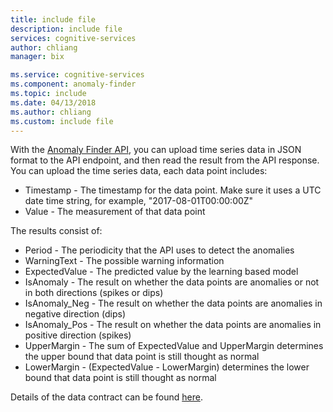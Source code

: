 ```yaml
---
title: include file
description: include file
services: cognitive-services
author: chliang
manager: bix

ms.service: cognitive-services
ms.component: anomaly-finder
ms.topic: include
ms.date: 04/13/2018
ms.author: chliang
ms.custom: include file
---
```

With the [Anomaly Finder API](https://labs.cognitive.microsoft.com/en-us/project-anomaly-finder), you can upload time series data in JSON format to the API endpoint, and then read the result from the API response. You can upload the time series data, each data point includes:  
* Timestamp - The timestamp for the data point. Make sure it uses a UTC date time string, for example, "2017-08-01T00:00:00Z"
* Value - The measurement of that data point

The results consist of:
* Period - The periodicity that the API uses to detect the anomalies
* WarningText - The possible warning information
* ExpectedValue - The predicted value by the learning based model
* IsAnomaly - The result on whether the data points are anomalies or not in both directions (spikes or dips)
* IsAnomaly_Neg - The result on whether the data points are anomalies in negative direction (dips)
* IsAnomaly_Pos - The result on whether the data points are anomalies in positive direction (spikes)
* UpperMargin - The sum of ExpectedValue and UpperMargin determines the upper bound that data point is still thought as normal
* LowerMargin - (ExpectedValue - LowerMargin) determines the lower bound that data point is still thought as normal

Details of the data contract can be found [here](../apiref.md).


